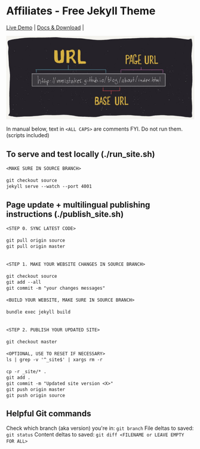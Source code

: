 # Affiliates - Free Jekyll Theme
[Live Demo](https://wowthemesnet.github.io/affiliates-jekyll-theme/) | [Docs & Download](https://bootstrapstarter.com/template-affiliates-bootstrap-jekyll/) | 

<!-- ![jekyll-affiliates-theme](https://bootstrapstarter.com/assets/img/themes/affiliates-jekyll.jpg) -->


![Jekyll page URL references](./assets/images/jekyllurl.jpg)

In manual below, text in `<ALL CAPS>` are comments FYI. Do not run them. (scripts included)

## To serve and test locally (./run_site.sh)
```
<MAKE SURE IN SOURCE BRANCH>

git checkout source
jekyll serve --watch --port 4001
```

## Page update + multilingual publishing instructions (./publish_site.sh)
```
<STEP 0. SYNC LATEST CODE>

git pull origin source
git pull origin master


<STEP 1. MAKE YOUR WEBSITE CHANGES IN SOURCE BRANCH>

git checkout source
git add --all
git commit -m "your changes messages"

<BUILD YOUR WEBSITE, MAKE SURE IN SOURCE BRANCH>

bundle exec jekyll build


<STEP 2. PUBLISH YOUR UPDATED SITE>

git checkout master

<OPTIONAL, USE TO RESET IF NECESSARY>
ls | grep -v '^_site$' | xargs rm -r

cp -r _site/* .
git add .
git commit -m "Updated site version <X>"
git push origin master
git push origin source
```



## Helpful Git commands
Check which branch (aka version) you're in: `git branch`
File deltas to saved: `git status`
Content deltas to saved: `git diff <FILENAME or LEAVE EMPTY FOR ALL>`